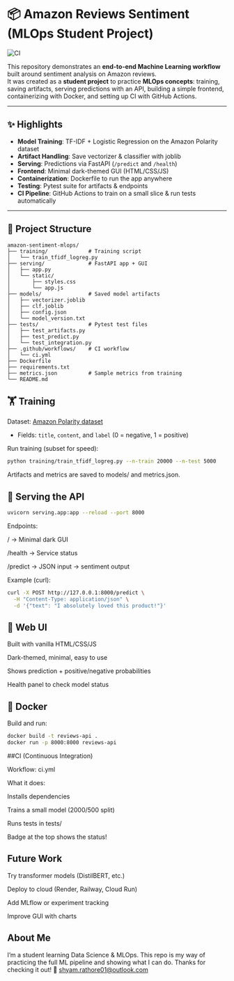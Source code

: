 # 📦 Amazon Reviews Sentiment (MLOps Student Project)

![CI](https://github.com/Shyam7773/Amazon-Reviews-Sentiment-Analysis/actions/workflows/ci.yml/badge.svg?branch=main)

This repository demonstrates an **end-to-end Machine Learning workflow** built around sentiment analysis on Amazon reviews.  
It was created as a **student project** to practice **MLOps concepts**: training, saving artifacts, serving predictions with an API, building a simple frontend, containerizing with Docker, and setting up CI with GitHub Actions.

---

## ✨ Highlights
- **Model Training**: TF-IDF + Logistic Regression on the Amazon Polarity dataset  
- **Artifact Handling**: Save vectorizer & classifier with joblib  
- **Serving**: Predictions via FastAPI (`/predict` and `/health`)  
- **Frontend**: Minimal dark-themed GUI (HTML/CSS/JS)  
- **Containerization**: Dockerfile to run the app anywhere  
- **Testing**: Pytest suite for artifacts & endpoints  
- **CI Pipeline**: GitHub Actions to train on a small slice & run tests automatically  

---

## 📂 Project Structure

```text
amazon-sentiment-mlops/
├── training/             # Training script
│   └── train_tfidf_logreg.py
├── serving/              # FastAPI app + GUI
│   ├── app.py
│   └── static/
│       ├── styles.css
│       └── app.js
├── models/               # Saved model artifacts
│   ├── vectorizer.joblib
│   ├── clf.joblib
│   ├── config.json
│   └── model_version.txt
├── tests/                # Pytest test files
│   ├── test_artifacts.py
│   ├── test_predict.py
│   └── test_integration.py
├── .github/workflows/    # CI workflow
│   └── ci.yml
├── Dockerfile
├── requirements.txt
├── metrics.json          # Sample metrics from training
└── README.md
```


## 🏋️ Training
Dataset: [Amazon Polarity dataset](https://huggingface.co/datasets/amazon_polarity)  
- Fields: `title`, `content`, and `label` (0 = negative, 1 = positive)

Run training (subset for speed):
```bash
python training/train_tfidf_logreg.py --n-train 20000 --n-test 5000
```
Artifacts and metrics are saved to models/ and metrics.json.

## 🚀 Serving the API
```bash
uvicorn serving.app:app --reload --port 8000
```
Endpoints:

/ → Minimal dark GUI

/health → Service status

/predict → JSON input → sentiment output

Example (curl):
```bash
curl -X POST http://127.0.0.1:8000/predict \
  -H "Content-Type: application/json" \
  -d '{"text": "I absolutely loved this product!"}'
```

## 🎨 Web UI

Built with vanilla HTML/CSS/JS

Dark-themed, minimal, easy to use

Shows prediction + positive/negative probabilities

Health panel to check model status



## 🐳 Docker

Build and run:
```bash
docker build -t reviews-api .
docker run -p 8000:8000 reviews-api
```

##CI (Continuous Integration)

Workflow: ci.yml

What it does:

Installs dependencies

Trains a small model (2000/500 split)

Runs tests in tests/

Badge at the top shows the status!

## Future Work

Try transformer models (DistilBERT, etc.)

Deploy to cloud (Render, Railway, Cloud Run)

Add MLflow or experiment tracking

Improve GUI with charts

## About Me

I’m a student learning Data Science & MLOps.
This repo is my way of practicing the full ML pipeline and showing what I can do.
Thanks for checking it out! 🙂
shyam.rathore01@outlook.com
